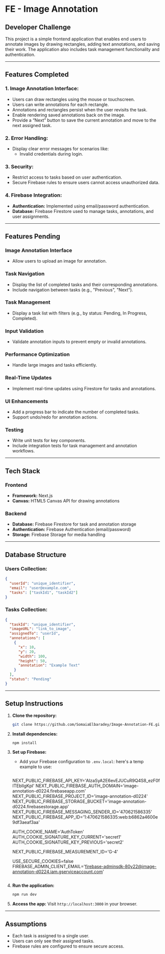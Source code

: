 # FE - Image Annotation

## Developer Challenge
This project is a simple frontend application that enables end users to annotate images by drawing rectangles, adding text annotations, and saving their work. The application also includes task management functionality and authentication.

---

## Features Completed

### 1. Image Annotation Interface:
- Users can draw rectangles using the mouse or touchscreen.
- Users can write annotations for each rectangle.
- Annotations and rectangles persist when the user revisits the task.
- Enable rendering saved annotations back on the image.
- Provide a “Next” button to save the current annotation and move to the next assigned task.

### 2. Error Handling:
- Display clear error messages for scenarios like:
  - Invalid credentials during login.

### 3. Security:
- Restrict access to tasks based on user authentication.
- Secure Firebase rules to ensure users cannot access unauthorized data.

### 4. Firebase Integration:
- **Authentication:** Implemented using email/password authentication.
- **Database:** Firebase Firestore used to manage tasks, annotations, and user assignments.

---

## Features Pending

### Image Annotation Interface
- Allow users to upload an image for annotation.

### Task Navigation
- Display the list of completed tasks and their corresponding annotations.
- Include navigation between tasks (e.g., "Previous", "Next").

### Task Management
- Display a task list with filters (e.g., by status: Pending, In Progress, Completed).

### Input Validation
- Validate annotation inputs to prevent empty or invalid annotations.

### Performance Optimization
- Handle large images and tasks efficiently.

### Real-Time Updates
- Implement real-time updates using Firestore for tasks and annotations.

### UI Enhancements
- Add a progress bar to indicate the number of completed tasks.
- Support undo/redo for annotation actions.

### Testing
- Write unit tests for key components.
- Include integration tests for task management and annotation workflows.

---

## Tech Stack

### Frontend
- **Framework:** Next.js
- **Canvas:** HTML5 Canvas API for drawing annotations

### Backend
- **Database:** Firebase Firestore for task and annotation storage
- **Authentication:** Firebase Authentication (email/password)
- **Storage:** Firebase Storage for media handling

---

## Database Structure

### Users Collection:
```json
{
  "userId": "unique_identifier",
  "email": "user@example.com",
  "tasks": ["taskId1", "taskId2"]
}
```

### Tasks Collection:
```json
{
  "taskId": "unique_identifier",
  "imageURL": "link_to_image",
  "assignedTo": "userId",
  "annotations": [
    {
      "x": 10,
      "y": 20,
      "width": 100,
      "height": 50,
      "annotation": "Example Text"
    }
  ],
  "status": "Pending"
}
```

---

## Setup Instructions

1. **Clone the repository:**
   ```bash
   git clone https://github.com/SomaiaElbaradey/Image-Annotation-FE.git
   ```

2. **Install dependencies:**
   ```bash
   npm install
   ```

3. **Set up Firebase:**
   - Add your Firebase configuration to `.env.local`:
   here's a temp example to use:
     ```env
    NEXT_PUBLIC_FIREBASE_API_KEY='AIzaSyA2E6evEJUCuR9Q4S8_ezF0fITEbIlgKpI'
    NEXT_PUBLIC_FIREBASE_AUTH_DOMAIN='image-annotation-d0224.firebaseapp.com'
    NEXT_PUBLIC_FIREBASE_PROJECT_ID='image-annotation-d0224'
    NEXT_PUBLIC_FIREBASE_STORAGE_BUCKET='image-annotation-d0224.firebasestorage.app'
    NEXT_PUBLIC_FIREBASE_MESSAGING_SENDER_ID='470621586335'
    NEXT_PUBLIC_FIREBASE_APP_ID='1:470621586335:web:b6862a4600e9df3aeaf3aa'

    AUTH_COOKIE_NAME='AuthToken'
    AUTH_COOKIE_SIGNATURE_KEY_CURRENT='secret1'
    AUTH_COOKIE_SIGNATURE_KEY_PREVIOUS='secret2'

    NEXT_PUBLIC_FIREBASE_MEASUREMENT_ID='G-4'


    USE_SECURE_COOKIES=false
    FIREBASE_ADMIN_CLIENT_EMAIL='firebase-adminsdk-80y22@image-annotation-d0224.iam.gserviceaccount.com'
     ```

4. **Run the application:**
   ```bash
   npm run dev
   ```

5. **Access the app:**
   Visit `http://localhost:3000` in your browser.

---

## Assumptions
- Each task is assigned to a single user.
- Users can only see their assigned tasks.
- Firebase rules are configured to ensure secure access.


